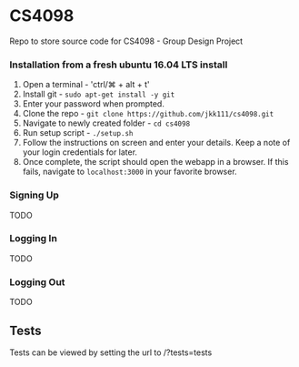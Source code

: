 # CS4098
Repo to store source code for CS4098 - Group Design Project

### Installation from a fresh ubuntu 16.04 LTS install
1. Open a terminal - 'ctrl/⌘ + alt + t'
2. Install git - ```sudo apt-get install -y git```
3. Enter your password when prompted.
4. Clone the repo - ```git clone https://github.com/jkk111/cs4098.git```
5. Navigate to newly created folder - ```cd cs4098```
6. Run setup script - ```./setup.sh```
7. Follow the instructions on screen and enter your details. Keep a note of your login credentials for later.
8. Once complete, the script should open the webapp in a browser. If this fails, navigate to ```localhost:3000``` in your favorite browser.

### Signing Up
TODO

### Logging In
TODO

### Logging Out
TODO

## Tests
Tests can be viewed by setting the url to /?tests=tests
